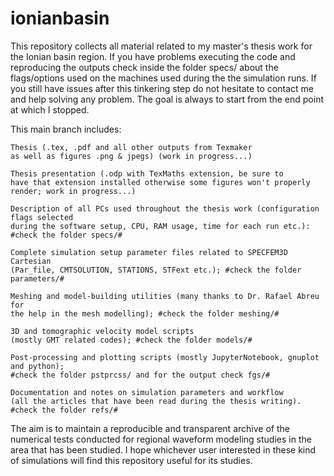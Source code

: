 # ionianbasin
This repository collects all material related to my master's thesis work for the Ionian basin region. If you have problems executing the code and reproducing the outputs check inside the folder specs/ about the flags/options used on the machines used during the the simulation runs. If you still have issues after this tinkering step do not hesitate to contact me and help solving any problem. The goal is always to start from the end point at which I stopped.

This main branch includes:
        
    Thesis (.tex, .pdf and all other outputs from Texmaker 
    as well as figures .png & jpegs) (work in progress...)

    Thesis presentation (.odp with TexMaths extension, be sure to 
    have that extension installed otherwise some figures won't properly render; work in progress...)   

    Description of all PCs used throughout the thesis work (configuration flags selected 
    during the software setup, CPU, RAM usage, time for each run etc.):   #check the folder specs/#

    Complete simulation setup parameter files related to SPECFEM3D Cartesian
    (Par_file, CMTSOLUTION, STATIONS, STFext etc.); #check the folder parameters/#

    Meshing and model-building utilities (many thanks to Dr. Rafael Abreu for 
    the help in the mesh modelling); #check the folder meshing/# 

    3D and tomographic velocity model scripts 
    (mostly GMT related codes); #check the folder models/#  

    Post-processing and plotting scripts (mostly JupyterNotebook, gnuplot and python);
    #check the folder pstprcss/ and for the output check fgs/#

    Documentation and notes on simulation parameters and workflow
    (all the articles that have been read during the thesis writing). #check the folder refs/# 

The aim is to maintain a reproducible and transparent archive of the numerical tests conducted for regional waveform modeling studies in the area that has been studied. I hope whichever user interested in these kind of simulations will find this repository useful for its studies.
